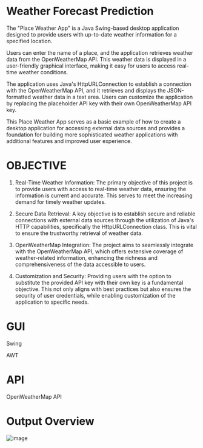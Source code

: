 # Weather Forecast Prediction
The "Place Weather App" is a Java Swing-based desktop application designed to provide users with up-to-date weather information for a specified location. 

Users can enter the name of a place, and the application retrieves weather data from the OpenWeatherMap API. This weather data is displayed in a user-friendly graphical interface, making it easy for users to access real-time weather conditions.

The application uses Java's HttpURLConnection to establish a connection with the OpenWeatherMap API, and it retrieves and displays the JSON-formatted weather data in a text area. Users can customize the application by replacing the placeholder API key with their own OpenWeatherMap API key. 

This Place Weather App serves as a basic example of how to create a desktop application for accessing external data sources and provides a foundation for building more sophisticated weather applications with additional features and improved user experience. 

# OBJECTIVE
		
1.  Real-Time Weather Information: The primary objective of this project is to provide users with access to real-time weather data, ensuring the information is current and accurate. This serves to meet the increasing demand for timely weather updates.
   
2.  Secure Data Retrieval: A key objective is to establish secure and reliable connections with external data sources through the utilization of Java's HTTP capabilities, specifically the HttpURLConnection class. This is vital to ensure the trustworthy retrieval of weather data.

3.  OpenWeatherMap Integration: The project aims to seamlessly integrate with the OpenWeatherMap API, which offers extensive coverage of weather-related information, enhancing the richness and comprehensiveness of the data accessible to users.
   
4.  Customization and Security: Providing users with the option to substitute the provided API key with their own key is a fundamental objective. This not only aligns with best practices but also ensures the security of user credentials, while enabling customization of the application to specific needs.


# GUI
Swing

AWT

# API
OpenWeatherMap API

# Output Overview

![image](https://github.com/TanushreeBorase/Weather-Forecast-Predition/assets/130696335/e8eb2ffc-75dd-4bce-b768-295b308156e3)

